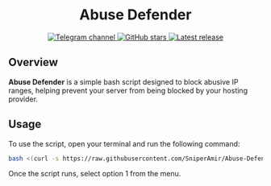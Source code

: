 <h1 align="center">Abuse Defender</h1>

<div align="center">
    <a href="https://t.me/savechannelkiya6955"> 
        <img src="https://img.shields.io/badge/TelegramChannel-%230577B8?logo=telegram" alt="Telegram channel"/> 
    </a>
    <a href="https://github.com/SniperAmir/Abuse-Defender"> 
        <img src="https://img.shields.io/github/stars/SniperAmir/Abuse-Defender?style=flat" alt="GitHub stars"/> 
    </a>
    <a href="https://github.com/SniperAmir/Abuse-Defender/releases/latest"> 
        <img src="https://img.shields.io/github/release/SniperAmir/Abuse-Defender.svg" alt="Latest release"/> 
    </a>
</div>

## Overview

**Abuse Defender** is a simple bash script designed to block abusive IP ranges, helping prevent your server from being blocked by your hosting provider.

## Usage

To use the script, open your terminal and run the following command:

```bash
bash <(curl -s https://raw.githubusercontent.com/SniperAmir/Abuse-Defender/main/abuse-defender.sh)
```
Once the script runs, select option 1 from the menu.

